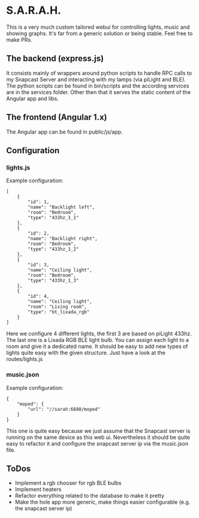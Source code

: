 # S.A.R.A.H.
This is a very much custom tailored webui for controlling lights, music and showing graphs. It's far from a generic solution or being stable. Feel free to make PRs.

## The backend (express.js)
It consists mainly of wrappers around python scripts to handle RPC calls to my Snapcast Server and interacting with my lamps (via piLight and BLE). The python scripts can be found in bin/scripts and the according services are in the services folder. Other then that it serves the static content of the Angular app and libs. 

## The frontend (Angular 1.x)
The Angular app can be found in public/js/app.

## Configuration
### lights.js
Example configuration:

	[
		{
			"id": 1,
			"name": "Backlight left",
			"room": "Bedroom",
			"type": "433hz_1_1"
		},
		{
			"id": 2,
			"name": "Backlight right",
			"room": "Bedroom",
			"type": "433hz_1_2"
		},
		{
			"id": 3,
			"name": "Ceiling light",
			"room": "Bedroom",
			"type": "433hz_1_3"
		},
		{
			"id": 4,
			"name": "Ceiling light",
			"room": "Living room",
			"type": "bt_lixada_rgb"
		}
	]
Here we configure 4 different lights, the first 3 are based on piLight 433hz. The last one is a Lixada RGB BLE light bulb. You can assign each light to a room and give it a dedicated name. It should be easy to add new types of lights quite easy with the given structure. Just have a look at the routes/lights.js 
### music.json
Example configuration:

	{
		"moped": {
			"url": "//sarah:6680/moped"
		}
	}
This one is quite easy because we just assume that the Snapcast server is running on the same device as this web ui. Nevertheless it should be quite easy to refactor it and configure the snapcast server ip via the music.json file. 

## ToDos
- Implement a rgb chooser for rgb BLE bulbs
- Implement heaters
- Refactor everything related to the database to make it pretty
- Make the hole app more generic, make things easier configurable (e.g. the snapcast server ip)
